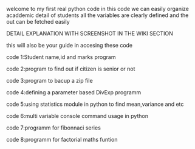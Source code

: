 welcome to my first real python code 
in this code we can easily organize acaddemic detail of students 
all the variables are clearly defined 
and the out can be fetched easily 


DETAIL EXPLANATION WITH  SCREENSHOT IN THE WIKI SECTION 


this will also be your guide in accesing these code 

code 1:Student name,id and marks program 

code 2:program to find out if citizen is senior or not 

code 3:program to bacup a zip file 

code 4:defining a parameter based DivExp programm

code 5:using statistics module in python to find mean,variance and etc 

code 6:multi variable console command usage in python 

code 7:programm for fibonnaci series 

code 8:programm for factorial maths funtion 
